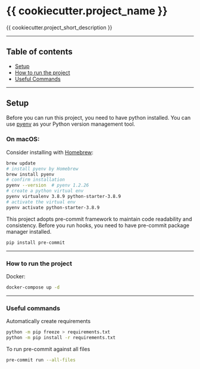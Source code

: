 # {{ cookiecutter.project_name }}

{{ cookiecutter.project_short_description }}

----
## Table of contents
- [Setup](#setup)
- [How to run the project](#run)
- [Useful Commands](#commands)

----
## Setup <a name="setup"></a>

Before you can run this project, you need to have python installed.
You can use [pyenv](https://github.com/pyenv/pyenv) as your Python version management tool.

### On macOS:
Consider installing with [Homebrew](https://docs.brew.sh/):
```bash
brew update
# install pyenv by Homebrew
brew install pyenv
# confirm installation
pyenv --version  # pyenv 1.2.26
# create a python virtual env
pyenv virtualenv 3.8.9 python-starter-3.8.9
# activate the virtual env
pyenv activate python-starter-3.8.9
```

This project adopts pre-commit framework to maintain code readability and consistency.
Before you run hooks, you need to have pre-commit package manager installed.

```bash
pip install pre-commit
```

----
### How to run the project <a name="run"></a>
Docker:
```bash
docker-compose up -d
```

----
### Useful commands  <a name="commands"></a>

Automatically create requirements
```bash
python -m pip freeze > requirements.txt
python -m pip install -r requirements.txt
```

To run pre-commit against all files
```bash
pre-commit run --all-files
```
